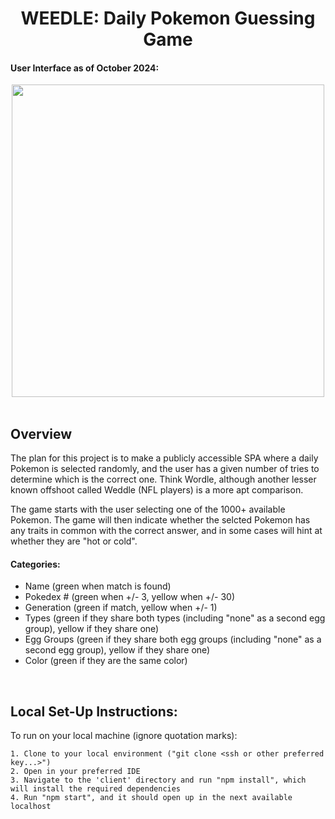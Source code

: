 <div align="center">

# WEEDLE: Daily Pokemon Guessing Game

</div>



<h4>User Interface as of October 2024:</h4>

<div align="center">

<img src="https://i.postimg.cc/GhFfywWN/Screenshot-2024-10-26-at-4-58-03-PM.png" width="500px">

</div>

<br/>

## Overview

The plan for this project is to make a publicly accessible SPA where a daily Pokemon is selected randomly, and the user has a given number of tries to determine which is the correct one. Think Wordle, although another lesser known offshoot called Weddle (NFL players) is a more apt comparison.

The game starts with the user selecting one of the 1000+ available Pokemon. The game will then indicate whether the selcted Pokemon has any traits in common with the correct answer, and in some cases will hint at whether they are "hot or cold".

#### Categories:

- Name (green when match is found)
- Pokedex # (green when +/- 3, yellow when +/- 30)
- Generation (green if match, yellow when +/- 1)
- Types (green if they share both types (including "none" as a second egg group), yellow if they share one)
- Egg Groups (green if they share both egg groups (including "none" as a second egg group), yellow if they share one)
- Color (green if they are the same color)


<br/>

## Local Set-Up Instructions:

To run on your local machine (ignore quotation marks): 

    1. Clone to your local environment ("git clone <ssh or other preferred key...>")
    2. Open in your preferred IDE
    3. Navigate to the 'client' directory and run "npm install", which will install the required dependencies
    4. Run "npm start", and it should open up in the next available localhost
